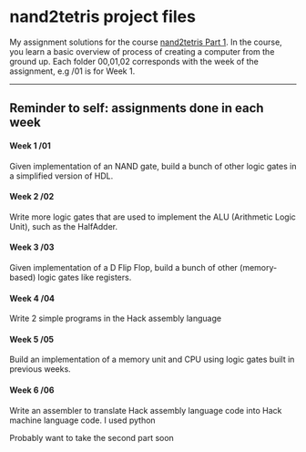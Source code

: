 # nand2tetris project files

My assignment solutions for the course [nand2tetris Part 1](https://www.coursera.org/learn/build-a-computer). In the course, you learn a basic overview of process of creating
a computer from the ground up. Each folder 00,01,02 corresponds with the week of the assignment, e.g /01 is for Week 1.

---

## Reminder to self: assignments done in each week

#### Week 1 /01
Given implementation of an NAND gate, build a bunch of other logic gates in a simplified version of HDL.

#### Week 2 /02
Write more logic gates that are used to implement the ALU (Arithmetic Logic Unit), such as the HalfAdder.

#### Week 3 /03
Given implementation of a D Flip Flop, build a bunch of other (memory-based) logic gates like registers.

#### Week 4 /04
Write 2 simple programs in the Hack assembly language

#### Week 5 /05
Build an implementation of a memory unit and CPU using logic gates built in previous weeks.

#### Week 6 /06
Write an assembler to translate Hack assembly language code into Hack machine language code. I used python

Probably want to take the second part soon

